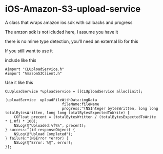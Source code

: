 iOS-Amazon-S3-upload-service
============================

A class that wraps amazon ios sdk with callbacks and progress

The amzon sdk is not icluded here, I assume you have it

there is no mime type detection, you'll need an external lib for this

If you still want to use it

include like this
```objC
#import "CLUploadService.h"
#import "AmazonS3Client.h"
```

Use it like this
```objC
CLUploadService *uploadService = [[CLUploadService alloc]init];
    
[uploadService  uploadFileWithData:imgData 
                          fileName:fileName 
                          progress:^(NSInteger bytesWritten, long long totalBytesWritten, long long totalBytesExpectedToWrite) {
    CGFloat precent = (totalBytesWritten / (totalBytesExpectedToWrite * 1.0f) * 100);
    NSLog(@"Uploaded:%f%%", precent);
} success:^(id responseObject) {
    NSLog(@"Upload Completed");
} failure:^(NSError *error) {
    NSLog(@"Error: %@", error);
}];
```
